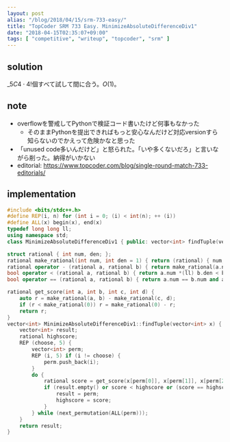 ```yaml
---
layout: post
alias: "/blog/2018/04/15/srm-733-easy/"
title: "TopCoder SRM 733 Easy. MinimizeAbsoluteDifferenceDiv1"
date: "2018-04-15T02:35:07+09:00"
tags: [ "competitive", "writeup", "topcoder", "srm" ]
---
```


## solution

${}\_5C4 \cdot 4!$個すべて試して間に合う。$O(1)$。

## note

-   overflowを警戒してPythonで検証コード書いたけど何事もなかった
    -   そのままPythonを提出できればもっと安心なんだけど対応versionすら知らないのでかえって危険かなと思った
-   「unused code多いんだけど」と怒られた。「いや多くないだろ」と言いながら削った。納得がいかない
-   editorial: <https://www.topcoder.com/blog/single-round-match-733-editorials/>

## implementation

``` c++
#include <bits/stdc++.h>
#define REP(i, n) for (int i = 0; (i) < int(n); ++ (i))
#define ALL(x) begin(x), end(x)
typedef long long ll;
using namespace std;
class MinimizeAbsoluteDifferenceDiv1 { public: vector<int> findTuple(vector<int> x); };

struct rational { int num, den; };
rational make_rational(int num, int den = 1) { return (rational) { num, den }; }
rational operator - (rational a, rational b) { return make_rational(a.num *(ll) b.den - b.num *(ll) a.den, a.den *(ll) b.den); }
bool operator < (rational a, rational b) { return a.num *(ll) b.den < b.num *(ll) a.den; }
bool operator == (rational a, rational b) { return a.num == b.num and a.den == b.den; }

rational get_score(int a, int b, int c, int d) {
    auto r = make_rational(a, b) - make_rational(c, d);
    if (r < make_rational(0)) r = make_rational(0) - r;
    return r;
}
vector<int> MinimizeAbsoluteDifferenceDiv1::findTuple(vector<int> x) {
    vector<int> result;
    rational highscore;
    REP (choose, 5) {
        vector<int> perm;
        REP (i, 5) if (i != choose) {
            perm.push_back(i);
        }
        do {
            rational score = get_score(x[perm[0]], x[perm[1]], x[perm[2]], x[perm[3]]);
            if (result.empty() or score < highscore or (score == highscore and perm < result)) {
                result = perm;
                highscore = score;
            }
        } while (next_permutation(ALL(perm)));
    }
    return result;
}
```
